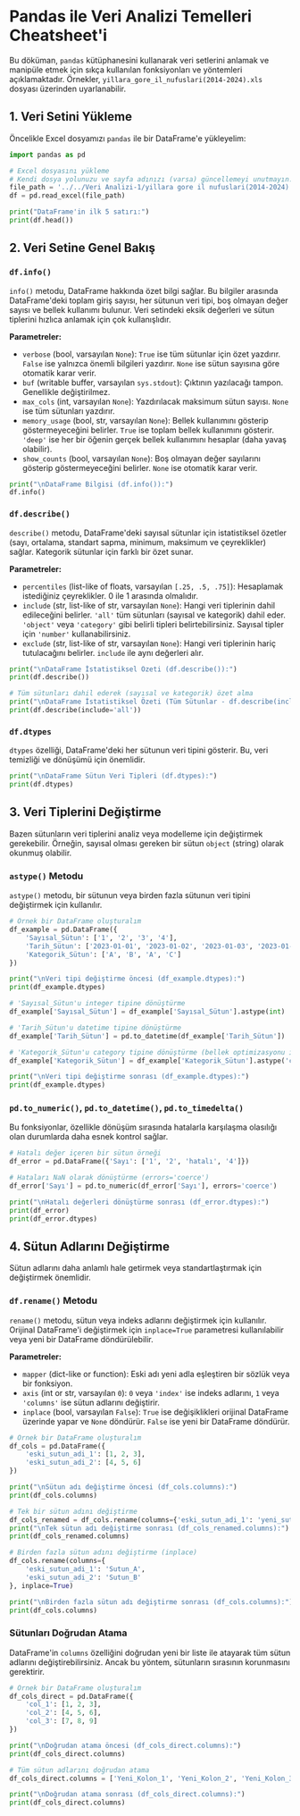 # Pandas ile Veri Analizi Temelleri Cheatsheet'i

Bu döküman, `pandas` kütüphanesini kullanarak veri setlerini anlamak ve manipüle etmek için sıkça kullanılan fonksiyonları ve yöntemleri açıklamaktadır. Örnekler, `yillara_gore_il_nufuslari(2014-2024).xls` dosyası üzerinden uyarlanabilir.

## 1. Veri Setini Yükleme

Öncelikle Excel dosyamızı `pandas` ile bir DataFrame'e yükleyelim:

```python
import pandas as pd

# Excel dosyasını yükleme
# Kendi dosya yolunuzu ve sayfa adınızı (varsa) güncellemeyi unutmayın.
file_path = '../../Veri Analizi-1/yillara gore il nufuslari(2014-2024).xls'
df = pd.read_excel(file_path)

print("DataFrame'in ilk 5 satırı:")
print(df.head())
```

## 2. Veri Setine Genel Bakış

### `df.info()`

`info()` metodu, DataFrame hakkında özet bilgi sağlar. Bu bilgiler arasında DataFrame'deki toplam giriş sayısı, her sütunun veri tipi, boş olmayan değer sayısı ve bellek kullanımı bulunur. Veri setindeki eksik değerleri ve sütun tiplerini hızlıca anlamak için çok kullanışlıdır.

**Parametreler:**
- `verbose` (bool, varsayılan `None`): `True` ise tüm sütunlar için özet yazdırır. `False` ise yalnızca önemli bilgileri yazdırır. `None` ise sütun sayısına göre otomatik karar verir.
- `buf` (writable buffer, varsayılan `sys.stdout`): Çıktının yazılacağı tampon. Genellikle değiştirilmez.
- `max_cols` (int, varsayılan `None`): Yazdırılacak maksimum sütun sayısı. `None` ise tüm sütunları yazdırır.
- `memory_usage` (bool, str, varsayılan `None`): Bellek kullanımını gösterip göstermeyeceğini belirler. `True` ise toplam bellek kullanımını gösterir. `'deep'` ise her bir öğenin gerçek bellek kullanımını hesaplar (daha yavaş olabilir).
- `show_counts` (bool, varsayılan `None`): Boş olmayan değer sayılarını gösterip göstermeyeceğini belirler. `None` ise otomatik karar verir.

```python
print("\nDataFrame Bilgisi (df.info()):")
df.info()
```

### `df.describe()`

`describe()` metodu, DataFrame'deki sayısal sütunlar için istatistiksel özetler (sayı, ortalama, standart sapma, minimum, maksimum ve çeyreklikler) sağlar. Kategorik sütunlar için farklı bir özet sunar.

**Parametreler:**
- `percentiles` (list-like of floats, varsayılan `[.25, .5, .75]`): Hesaplamak istediğiniz çeyreklikler. 0 ile 1 arasında olmalıdır.
- `include` (str, list-like of str, varsayılan `None`): Hangi veri tiplerinin dahil edileceğini belirler. `'all'` tüm sütunları (sayısal ve kategorik) dahil eder. `'object'` veya `'category'` gibi belirli tipleri belirtebilirsiniz. Sayısal tipler için `'number'` kullanabilirsiniz.
- `exclude` (str, list-like of str, varsayılan `None`): Hangi veri tiplerinin hariç tutulacağını belirler. `include` ile aynı değerleri alır.

```python
print("\nDataFrame İstatistiksel Özeti (df.describe()):")
print(df.describe())

# Tüm sütunları dahil ederek (sayısal ve kategorik) özet alma
print("\nDataFrame İstatistiksel Özeti (Tüm Sütunlar - df.describe(include='all')):")
print(df.describe(include='all'))
```

### `df.dtypes`

`dtypes` özelliği, DataFrame'deki her sütunun veri tipini gösterir. Bu, veri temizliği ve dönüşümü için önemlidir.

```python
print("\nDataFrame Sütun Veri Tipleri (df.dtypes):")
print(df.dtypes)
```

## 3. Veri Tiplerini Değiştirme

Bazen sütunların veri tiplerini analiz veya modelleme için değiştirmek gerekebilir. Örneğin, sayısal olması gereken bir sütun `object` (string) olarak okunmuş olabilir.

### `astype()` Metodu

`astype()` metodu, bir sütunun veya birden fazla sütunun veri tipini değiştirmek için kullanılır.

```python
# Örnek bir DataFrame oluşturalım
df_example = pd.DataFrame({
    'Sayısal_Sütun': ['1', '2', '3', '4'],
    'Tarih_Sütun': ['2023-01-01', '2023-01-02', '2023-01-03', '2023-01-04'],
    'Kategorik_Sütun': ['A', 'B', 'A', 'C']
})

print("\nVeri tipi değiştirme öncesi (df_example.dtypes):")
print(df_example.dtypes)

# 'Sayısal_Sütun'u integer tipine dönüştürme
df_example['Sayısal_Sütun'] = df_example['Sayısal_Sütun'].astype(int)

# 'Tarih_Sütun'u datetime tipine dönüştürme
df_example['Tarih_Sütun'] = pd.to_datetime(df_example['Tarih_Sütun'])

# 'Kategorik_Sütun'u category tipine dönüştürme (bellek optimizasyonu için)
df_example['Kategorik_Sütun'] = df_example['Kategorik_Sütun'].astype('category')

print("\nVeri tipi değiştirme sonrası (df_example.dtypes):")
print(df_example.dtypes)
```

### `pd.to_numeric()`, `pd.to_datetime()`, `pd.to_timedelta()`

Bu fonksiyonlar, özellikle dönüşüm sırasında hatalarla karşılaşma olasılığı olan durumlarda daha esnek kontrol sağlar.

```python
# Hatalı değer içeren bir sütun örneği
df_error = pd.DataFrame({'Sayı': ['1', '2', 'hatalı', '4']})

# Hataları NaN olarak dönüştürme (errors='coerce')
df_error['Sayı'] = pd.to_numeric(df_error['Sayı'], errors='coerce')

print("\nHatalı değerleri dönüştürme sonrası (df_error.dtypes):")
print(df_error)
print(df_error.dtypes)
```

## 4. Sütun Adlarını Değiştirme

Sütun adlarını daha anlamlı hale getirmek veya standartlaştırmak için değiştirmek önemlidir.

### `df.rename()` Metodu

`rename()` metodu, sütun veya indeks adlarını değiştirmek için kullanılır. Orijinal DataFrame'i değiştirmek için `inplace=True` parametresi kullanılabilir veya yeni bir DataFrame döndürülebilir.

**Parametreler:**
- `mapper` (dict-like or function): Eski adı yeni adla eşleştiren bir sözlük veya bir fonksiyon.
- `axis` (int or str, varsayılan `0`): `0` veya `'index'` ise indeks adlarını, `1` veya `'columns'` ise sütun adlarını değiştirir.
- `inplace` (bool, varsayılan `False`): `True` ise değişiklikleri orijinal DataFrame üzerinde yapar ve `None` döndürür. `False` ise yeni bir DataFrame döndürür.

```python
# Örnek bir DataFrame oluşturalım
df_cols = pd.DataFrame({
    'eski_sutun_adi_1': [1, 2, 3],
    'eski_sutun_adi_2': [4, 5, 6]
})

print("\nSütun adı değiştirme öncesi (df_cols.columns):")
print(df_cols.columns)

# Tek bir sütun adını değiştirme
df_cols_renamed = df_cols.rename(columns={'eski_sutun_adi_1': 'yeni_sutun_adi_1'})
print("\nTek sütun adı değiştirme sonrası (df_cols_renamed.columns):")
print(df_cols_renamed.columns)

# Birden fazla sütun adını değiştirme (inplace)
df_cols.rename(columns={
    'eski_sutun_adi_1': 'Sutun_A',
    'eski_sutun_adi_2': 'Sutun_B'
}, inplace=True)

print("\nBirden fazla sütun adı değiştirme sonrası (df_cols.columns):")
print(df_cols.columns)
```

### Sütunları Doğrudan Atama

DataFrame'in `columns` özelliğini doğrudan yeni bir liste ile atayarak tüm sütun adlarını değiştirebilirsiniz. Ancak bu yöntem, sütunların sırasının korunmasını gerektirir.

```python
# Örnek bir DataFrame oluşturalım
df_cols_direct = pd.DataFrame({
    'col_1': [1, 2, 3],
    'col_2': [4, 5, 6],
    'col_3': [7, 8, 9]
})

print("\nDoğrudan atama öncesi (df_cols_direct.columns):")
print(df_cols_direct.columns)

# Tüm sütun adlarını doğrudan atama
df_cols_direct.columns = ['Yeni_Kolon_1', 'Yeni_Kolon_2', 'Yeni_Kolon_3']

print("\nDoğrudan atama sonrası (df_cols_direct.columns):")
print(df_cols_direct.columns)
```

